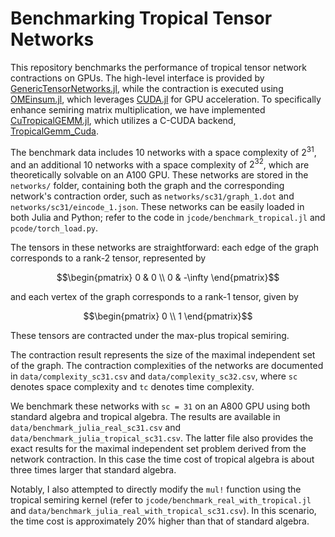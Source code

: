 # Benchmarking Tropical Tensor Networks

This repository benchmarks the performance of tropical tensor network contractions on GPUs. The high-level interface is provided by [GenericTensorNetworks.jl](https://github.com/QuEraComputing/GenericTensorNetworks.jl), while the contraction is executed using [OMEinsum.jl](https://github.com/under-Peter/OMEinsum.jl), which leverages [CUDA.jl](https://github.com/JuliaGPU/CUDA.jl) for GPU acceleration. To specifically enhance semiring matrix multiplication, we have implemented [CuTropicalGEMM.jl](https://github.com/TensorBFS/CuTropicalGEMM.jl), which utilizes a C-CUDA backend, [TropicalGemm_Cuda](https://github.com/ArrogantGao/TropicalGemm_Cuda).

The benchmark data includes 10 networks with a space complexity of $2^{31}$, and an additional 10 networks with a space complexity of $2^{32}$, which are theoretically solvable on an A100 GPU. These networks are stored in the `networks/` folder, containing both the graph and the corresponding network's contraction order, such as `networks/sc31/graph_1.dot` and `networks/sc31/eincode_1.json`. These networks can be easily loaded in both Julia and Python; refer to the code in `jcode/benchmark_tropical.jl` and `pcode/torch_load.py`.

The tensors in these networks are straightforward: each edge of the graph corresponds to a rank-2 tensor, represented by
```math
\begin{pmatrix}
  0 & 0 \\
  0 & -\infty
\end{pmatrix}
```
and each vertex of the graph corresponds to a rank-1 tensor, given by
```math
\begin{pmatrix}
  0 \\
  1
\end{pmatrix}
```
These tensors are contracted under the max-plus tropical semiring.

The contraction result represents the size of the maximal independent set of the graph. The contraction complexities of the networks are documented in `data/complexity_sc31.csv` and `data/complexity_sc32.csv`, where `sc` denotes space complexity and `tc` denotes time complexity.

We benchmark these networks with `sc = 31` on an A800 GPU using both standard algebra and tropical algebra. The results are available in `data/benchmark_julia_real_sc31.csv` and `data/benchmark_julia_tropical_sc31.csv`. The latter file also provides the exact results for the maximal independent set problem derived from the network contraction. In this case the time cost of tropical algebra is about three times larger that standard algebra.

Notably, I also attempted to directly modify the `mul!` function using the tropical semiring kernel (refer to `jcode/benchmark_real_with_tropical.jl` and `data/benchmark_julia_real_with_tropical_sc31.csv`). In this scenario, the time cost is approximately 20% higher than that of standard algebra.